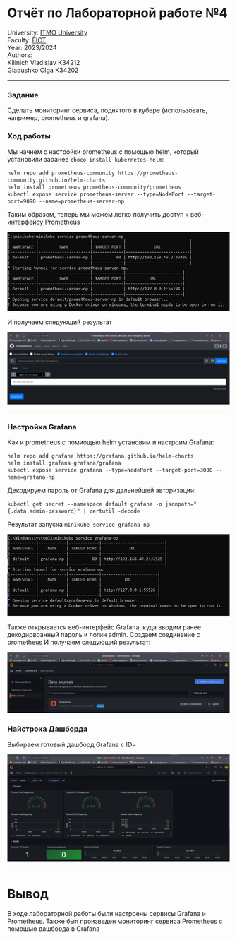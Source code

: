 # Отчёт по Лабораторной работе №4  

University: [ITMO University](https://itmo.ru/ru/)  
Faculty: [FICT](https://fict.itmo.ru)  
Year: 2023/2024  
Authors:   
Kilinich Vladislav К34212  
Gladushko Olga K34202

---  

### Задание
Сделать мониторинг сервиса, поднятого в кубере (использовать, например, prometheus и grafana).

### Ход работы  

Мы начнем с настройки prometheus с помощью helm, который установили заранее ```choco install kubernetes-helm```:  
```  
helm repo add prometheus-community https://prometheus-community.github.io/helm-charts
helm install prometheus prometheus-community/prometheus
kubectl expose service prometheus-server --type=NodePort --target-port=9090 --name=prometheus-server-np  
```  

Таким образом, теперь мы можем легко получить доступ к веб-интерфейсу Prometheus  
<p align="center">  
<img src="https://github.com/Vlad-Kilinich/Cloud-systems-and-services/blob/main/lab04/images/1.jpg?raw=true" width="600" heidth = '500'>  
</p>  
И получаем следующий результат  

<p align="center">  
<img src="https://github.com/Vlad-Kilinich/Cloud-systems-and-services/blob/main/lab04/images/5.jpg?raw=true">  
</p>  

---  

### Настройка Grafana

Как и prometheus с помиощью helm установим и настроим Grafana:  
```
helm repo add grafana https://grafana.github.io/helm-charts
helm install grafana grafana/grafana
kubectl expose service grafana --type=NodePort --target-port=3000 --name=grafana-np
```  
Декодируем пароль от Grafana для дальнейшей авторизации:  
```
kubectl get secret --namespace default grafana -o jsonpath="{.data.admin-password}" | certutil -decode
```
Результат запуска ```minikube service grafana-np```  
<p align="center">  
<img src="https://github.com/Vlad-Kilinich/Cloud-systems-and-services/blob/main/lab04/images/2.jpg?raw=true"  width="600" heidth = '500'>  
</p>  
Также открывается веб-интерфейс Grafana, куда вводим ранее декодирвоанный пароль и логин admin. Создаем соединение с prometheus  
И получаем следующий результат:  

<p align="center">  
<img src="https://github.com/Vlad-Kilinich/Cloud-systems-and-services/blob/main/lab04/images/4.jpg?raw=true">  
</p>  

### Найстрока Дашборда  
Выбираем готовый дашборд Grafana c ID=
<p align="center">  
<img src="https://github.com/Vlad-Kilinich/Cloud-systems-and-services/blob/main/lab04/images/3.jpg?raw=true">  
</p>  

---  
# Вывод
В ходе лабораторной работы были настроены сервисы Grafana и Prometheus. Также был произведен мониторинг сервиса Prometheus с помощью дашборда в Grafana

